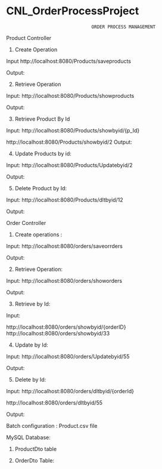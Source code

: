 # CNL_OrderProcessProject
	                                ORDER PROCESS MANAGEMENT
Product Controller
1.	Create Operation
 

Input
http://localhost:8080/Products/saveproducts

 
Output:
 

2.	Retrieve Operation
 



Input: 
http://localhost:8080/Products/showproducts

Output:
 

3.	Retrieve Product By Id

 

Input:
http://localhost:8080/Products/showbyid/{p_Id}

http://localhost:8080/Products/showbyid/2
Output:
 
4.	Update Products by id:
 

Input:
http://localhost:8080/Products/Updatebyid/2

 

Output:
 

5.	Delete Product by Id:
 


Input:
http://localhost:8080/Products/dltbyid/12




Output:

 

Order Controller
1.	Create operations :
 
Input: 
http://localhost:8080/orders/saveorrders

 
	





Output:
 

2.	Retrieve Operation:

 
Input:
http://localhost:8080/orders/showorders

Output:
 
3.	Retrieve by Id:
 

Input:

http://localhost:8080/orders/showbyid/{orderID}
http://localhost:8080/orders/showbyid/33

 






4.	Update by Id:
 

Input:
http://localhost:8080/orders/Updatebyid/55

 

Output:
 

5.	Delete by Id:
 
Input:
http://localhost:8080/orders/dltbyid/{orderId}

http://localhost:8080/orders/dltbyid/55

Output:
 

Batch configuration :
Product.csv file
 

MySQL Database:
1.	ProductDto table

 

2.	OrderDto Table:


 
